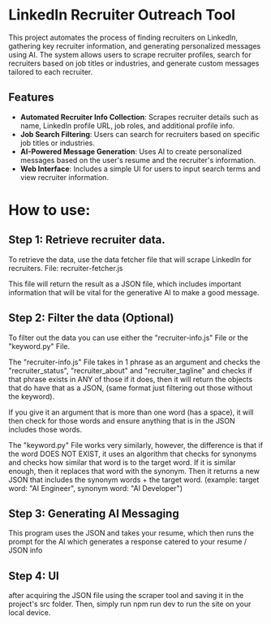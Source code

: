 # LinkedIn Recruiter Outreach Tool

This project automates the process of finding recruiters on LinkedIn, gathering key recruiter information, and generating personalized messages using AI. The system allows users to scrape recruiter profiles, search for recruiters based on job titles or industries, and generate custom messages tailored to each recruiter.

## Features

- **Automated Recruiter Info Collection**: Scrapes recruiter details such as name, LinkedIn profile URL, job roles, and additional profile info.
- **Job Search Filtering**: Users can search for recruiters based on specific job titles or industries.
- **AI-Powered Message Generation**: Uses AI to create personalized messages based on the user's resume and the recruiter's information.
- **Web Interface**: Includes a simple UI for users to input search terms and view recruiter information.

# How to use:
## Step 1: Retrieve recruiter data.

To retrieve the data, use the data fetcher file that will scrape LinkedIn for recruiters.
File: recruiter-fetcher.js

This file will return the result as a JSON file, which includes important information that will be vital for the generative AI to make a good message.

## Step 2: Filter the data (Optional)
To filter out the data you can use either the "recruiter-info.js" File or the "keyword.py" File. 

The "recruiter-info.js" File takes in 1 phrase as an argument and checks the "recruiter_status", "recruiter_about" and "recruiter_tagline" and checks if that phrase exists in ANY of those if it does, then it will return the objects that do have that as a JSON, (same format just filtering out those without the keyword). 

If you give it an argument that is more than one word (has a space), it will then check for those words and ensure anything that is in the JSON includes those words.

The "keyword.py" File works very similarly, however, the difference is that if the word DOES NOT EXIST, it uses an algorithm that checks for synonyms and checks how similar that word is to the target word. If it is similar enough, then it replaces that word with the synonym. Then it returns a new JSON that includes the synonym words + the target word. (example: target word: "AI Engineer", synonym word: "AI Developer")

## Step 3: Generating AI Messaging
This program uses the JSON and takes your resume, which then runs the prompt for the AI which generates a response catered to your resume / JSON info

## Step 4: UI
after acquiring the JSON file using the scraper tool and saving it in the project's src folder. Then, simply run npm run dev to run the site on your local device.



